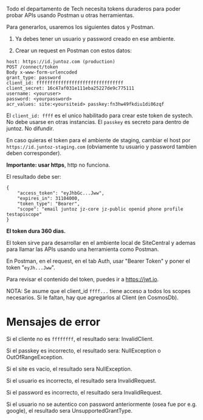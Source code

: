 Todo el departamento de Tech necesita tokens duraderos para poder probar APIs usando Postman u otras herramientas.

Para generarlos, usaremos los siguientes datos y Postman.

1. Ya debes tener un usuario y password creado en ese ambiente.

1. Crear un request en Postman con estos datos:

```
host: https://id.juntoz.com (production)
POST /connect/token
Body x-www-form-urlencoded
grant_type: password
client_id: ffffffffffffffffffffffffffffffff
client_secret: 16c47af031e111eba25227de9c775111
username: <youruser>
password: <yourpassword>
acr_values: site:<yoursiteid> passkey:fn3hw49fkdiu1di06zqf
```
El `client_id: ffff` es el unico habilitado para crear este token de systech. No debe usarse en otras instancias.
El `passkey` es secreto para dentro de juntoz. No difundir.

En caso quieras el token para el ambiente de staging, cambiar el host por `https://id.juntoz-staging.com` (obviamente tu usuario y password tambien deben corresponder).

**Importante: usar https**, http no funciona.

El resultado debe ser:
```
{
    "access_token": "eyJhbGc...Jww",
    "expires_in": 31104000,
    "token_type": "Bearer",
    "scope": "email juntoz jz-core jz-public openid phone profile testapiscope"
}
```

**El token dura 360 dias.**

El token sirve para desarrollar en el ambiente local de SiteCentral y ademas para llamar las APIs usando una herramienta como Postman.

En Postman, en el request, en el tab Auth, usar "Bearer Token" y poner el token "`eyJh...Jww`".

Para revisar el contenido del token, puedes ir a https://jwt.io.

NOTA: Se asume que el client_id `ffff...` tiene acceso a todos los scopes necesarios. Si le faltan, hay que agregarlos al Client (en CosmosDb).

# Mensajes de error

Si el cliente no es `ffffffff`, el resultado sera: InvalidClient.

Si el passkey es incorrecto, el resultado sera: NullException o OutOfRangeException.

Si el site es vacio, el resultado sera NullException.

Si el usuario es incorrecto, el resultado sera InvalidRequest.

Si el password es incorrecto, el resultado sera InvalidRequest.

Si el usuario no se autentico con password anteriormente (osea fue por e.g. google), el resultado sera UnsupportedGrantType.
